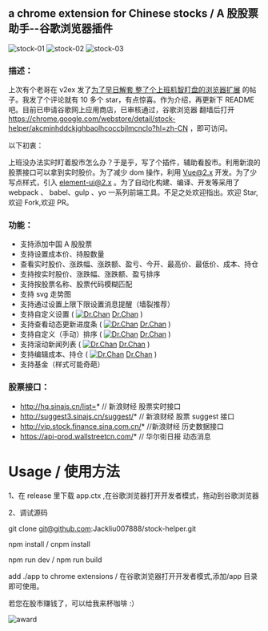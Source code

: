 ## a chrome extension for Chinese stocks / A 股股票助手--谷歌浏览器插件

![stock-01](http://oqzceoiaz.bkt.clouddn.com/stock-helper.png)
![stock-02](http://oqzceoiaz.bkt.clouddn.com/stock-show.png)
![stock-03](http://oqzceoiaz.bkt.clouddn.com/stock-up.png)

### 描述：

上次有个老哥在 v2ex 发了[为了早日解套 整了个上班机智盯盘的浏览器扩展](https://www.v2ex.com/t/452656#reply79) 的帖子。我发了个评论就有 10 多个 star，有点惊喜。作为介绍，再更新下 README 吧。目前已申请谷歌网上应用商店，已审核通过，谷歌浏览器 翻墙后打开 https://chrome.google.com/webstore/detail/stock-helper/akcminhddckjghbaolhcoccbjlmcnclo?hl=zh-CN ，即可访问。

以下初衷：

上班没办法实时盯着股市怎么办？于是乎，写了个插件，辅助看股市。利用新浪的股票接口可以拿到实时股价。为了减少 dom 操作，利用 Vue@2.x 开发。为了少写点样式，引入 element-ui@2.x 。为了自动化构建、编译、开发等采用了 webpack 、 babel、gulp 、yo 一系列前端工具。不足之处欢迎指出。欢迎 Star,欢迎 Fork,欢迎 PR。

### 功能：

* 支持添加中国 A 股股票
* 支持设置成本价、持股数量
* 查看实时股价、涨跌幅、涨跌额、盈亏、今开、最高价、最低价、成本、持仓
* 支持按实时股价、涨跌幅、涨跌额、盈亏排序
* 支持按股票名称、股票代码模糊匹配
* 支持 svg 走势图
* 支持通过设置上限下限设置消息提醒（墙裂推荐）
* 支持自定义设置 ( [![Dr.Chan](https://avatars3.githubusercontent.com/u/10216331?s=20&v=4)](https://github.com/isdrchan) [Dr.Chan](https://github.com/isdrchan) )
* 支持查看动态更新进度条 ( [![Dr.Chan](https://avatars3.githubusercontent.com/u/10216331?s=20&v=4)](https://github.com/isdrchan) [Dr.Chan](https://github.com/isdrchan) )
* 支持自定义（手动）排序 ( [![Dr.Chan](https://avatars3.githubusercontent.com/u/10216331?s=20&v=4)](https://github.com/isdrchan) [Dr.Chan](https://github.com/isdrchan) )
* 支持滚动新闻列表 ( [![Dr.Chan](https://avatars3.githubusercontent.com/u/10216331?s=20&v=4)](https://github.com/isdrchan) [Dr.Chan](https://github.com/isdrchan) )
* 支持编辑成本、持仓 ( [![Dr.Chan](https://avatars3.githubusercontent.com/u/10216331?s=20&v=4)](https://github.com/isdrchan) [Dr.Chan](https://github.com/isdrchan) )
* 支持基金（样式可能奇葩）

### 股票接口：

* http://hq.sinajs.cn/list=* // 新浪财经 股票实时接口
* http://suggest3.sinajs.cn/suggest/* // 新浪财经 股票 suggest 接口
* http://vip.stock.finance.sina.com.cn/* //新浪财经 历史数据接口
* https://api-prod.wallstreetcn.com/* // 华尔街日报 动态消息

# Usage / 使用方法

1、在 release 里下载 app.ctx ,在谷歌浏览器打开开发者模式，拖动到谷歌浏览器

2、调试源码

git clone git@github.com:Jackliu007888/stock-helper.git

npm install / cnpm install

npm run dev / npm run build

add ./app to chrome extensions / 在谷歌浏览器打开开发者模式,添加/app 目录即可使用。

若您在股市赚钱了，可以给我来杯咖啡 :）

![award](http://oqzceoiaz.bkt.clouddn.com/award.jpg)

